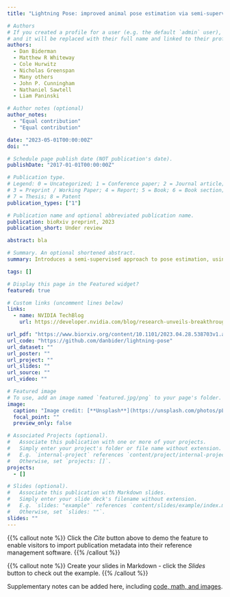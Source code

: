 ```yaml
---
title: "Lightning Pose: improved animal pose estimation via semi-supervised learning, Bayesian ensembling, and cloud-native open-source tools"

# Authors
# If you created a profile for a user (e.g. the default `admin` user), write the username (folder name) here
# and it will be replaced with their full name and linked to their profile.
authors:
  - Dan Biderman
  - Matthew R Whiteway
  - Cole Hurwitz
  - Nicholas Greenspan
  - Many others
  - John P. Cunningham
  - Nathaniel Sawtell
  - Liam Paninski

# Author notes (optional)
author_notes:
  - "Equal contribution"
  - "Equal contribution"

date: "2023-05-01T00:00:00Z"
doi: ""

# Schedule page publish date (NOT publication's date).
publishDate: "2017-01-01T00:00:00Z"

# Publication type.
# Legend: 0 = Uncategorized; 1 = Conference paper; 2 = Journal article;
# 3 = Preprint / Working Paper; 4 = Report; 5 = Book; 6 = Book section;
# 7 = Thesis; 8 = Patent
publication_types: ["1"]

# Publication name and optional abbreviated publication name.
publication: bioRxiv preprint, 2023
publication_short: Under review

abstract: bla

# Summary. An optional shortened abstract.
summary: Introduces a semi-supervised approach to pose estimation, using physically-informed inductive biases to improve generalization with fewer labels. Poses are further refined by combining deep ensembles with state-space models. Open-sourcing a deep learning system that is optimized for efficiency, building on PyTorch Lightning and NVIDIA DALI.

tags: []

# Display this page in the Featured widget?
featured: true

# Custom links (uncomment lines below)
links:
  - name: NVIDIA TechBlog
    url: https://developer.nvidia.com/blog/research-unveils-breakthrough-deep-learning-tool-for-understanding-neural-activity-and-movement-control/

url_pdf: "https://www.biorxiv.org/content/10.1101/2023.04.28.538703v1.abstract"
url_code: "https://github.com/danbider/lightning-pose"
url_dataset: ""
url_poster: ""
url_project: ""
url_slides: ""
url_source: ""
url_video: ""

# Featured image
# To use, add an image named `featured.jpg/png` to your page's folder.
image:
  caption: "Image credit: [**Unsplash**](https://unsplash.com/photos/pLCdAaMFLTE)"
  focal_point: ""
  preview_only: false

# Associated Projects (optional).
#   Associate this publication with one or more of your projects.
#   Simply enter your project's folder or file name without extension.
#   E.g. `internal-project` references `content/project/internal-project/index.md`.
#   Otherwise, set `projects: []`.
projects:
  - []

# Slides (optional).
#   Associate this publication with Markdown slides.
#   Simply enter your slide deck's filename without extension.
#   E.g. `slides: "example"` references `content/slides/example/index.md`.
#   Otherwise, set `slides: ""`.
slides: ""
---
```


{{% callout note %}}
Click the _Cite_ button above to demo the feature to enable visitors to import publication metadata into their reference management software.
{{% /callout %}}

{{% callout note %}}
Create your slides in Markdown - click the _Slides_ button to check out the example.
{{% /callout %}}

Supplementary notes can be added here, including [code, math, and images](https://wowchemy.com/docs/writing-markdown-latex/).
